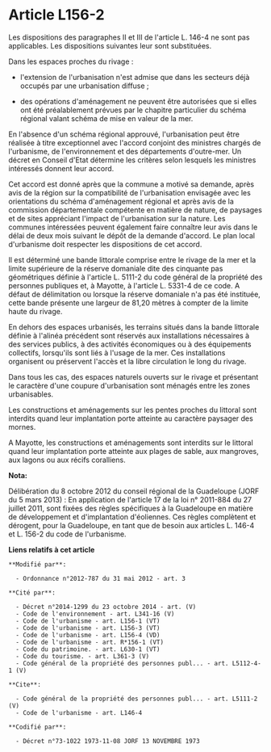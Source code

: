 # Article L156-2

Les dispositions des paragraphes II et III de l'article L. 146-4 ne sont pas applicables. Les dispositions suivantes leur
sont substituées. 

Dans les espaces proches du rivage :

- l'extension de l'urbanisation n'est admise que dans les secteurs déjà occupés par une urbanisation diffuse ;

- des opérations d'aménagement ne peuvent être autorisées que si elles ont été préalablement prévues par le chapitre
particulier du schéma régional valant schéma de mise en valeur de la mer. 

En l'absence d'un schéma régional approuvé, l'urbanisation peut être réalisée à titre exceptionnel avec l'accord conjoint des
ministres chargés de l'urbanisme, de l'environnement et des départements d'outre-mer. Un décret en Conseil d'Etat détermine
les critères selon lesquels les ministres intéressés donnent leur accord. 

Cet accord est donné après que la commune a motivé sa demande, après avis de la région sur la compatibilité de l'urbanisation
envisagée avec les orientations du schéma d'aménagement régional et après avis de la commission départementale compétente en
matière de nature, de paysages et de sites appréciant l'impact de l'urbanisation sur la nature. Les communes intéressées
peuvent également faire connaître leur avis dans le délai de deux mois suivant le dépôt de la demande d'accord. Le plan local
d'urbanisme doit respecter les dispositions de cet accord. 

Il est déterminé une bande littorale comprise entre le rivage de la mer et la limite supérieure de la réserve domaniale dite
des cinquante pas géométriques définie à l'article L. 5111-2 du code général de la propriété des personnes publiques et, à
Mayotte, à l'article L. 5331-4 de ce code. A défaut de délimitation ou lorsque la réserve domaniale n'a pas été instituée,
cette bande présente une largeur de 81,20 mètres à compter de la limite haute du rivage. 

En dehors des espaces urbanisés, les terrains situés dans la bande littorale définie à l'alinéa précédent sont réservés aux
installations nécessaires à des services publics, à des activités économiques ou à des équipements collectifs, lorsqu'ils
sont liés à l'usage de la mer. Ces installations organisent ou préservent l'accès et la libre circulation le long du rivage. 

Dans tous les cas, des espaces naturels ouverts sur le rivage et présentant le caractère d'une coupure d'urbanisation sont
ménagés entre les zones urbanisables. 

Les constructions et aménagements sur les pentes proches du littoral sont interdits quand leur implantation porte atteinte au
caractère paysager des mornes. 

A Mayotte, les constructions et aménagements sont interdits sur le littoral quand leur implantation porte atteinte aux plages
de sable, aux mangroves, aux lagons ou aux récifs coralliens.

**Nota:**

Délibération du 8 octobre 2012 du conseil régional de la Guadeloupe (JORF du 5 mars 2013) : En application de l'article 17 de
la loi n° 2011-884 du 27 juillet 2011, sont fixées des règles spécifiques à la Guadeloupe en matière de développement et
d'implantation d'éoliennes. Ces règles complètent et dérogent, pour la Guadeloupe, en tant que de besoin aux articles L.
146-4 et L. 156-2 du code de l'urbanisme.

**Liens relatifs à cet article**

	**Modifié par**:

	  - Ordonnance n°2012-787 du 31 mai 2012 - art. 3

	**Cité par**:

	  - Décret n°2014-1299 du 23 octobre 2014 - art. (V)
	  - Code de l'environnement - art. L341-16 (V)
	  - Code de l'urbanisme - art. L156-1 (VT)
	  - Code de l'urbanisme - art. L156-3 (VT)
	  - Code de l'urbanisme - art. L156-4 (VD)
	  - Code de l'urbanisme - art. R*156-1 (VT)
	  - Code du patrimoine. - art. L630-1 (VT)
	  - Code du tourisme. - art. L361-3 (V)
	  - Code général de la propriété des personnes publ... - art. L5112-4-1 (V)

	**Cite**:

	  - Code général de la propriété des personnes publ... - art. L5111-2 (V)
	  - Code de l'urbanisme - art. L146-4

	**Codifié par**:

	  - Décret n°73-1022 1973-11-08 JORF 13 NOVEMBRE 1973
